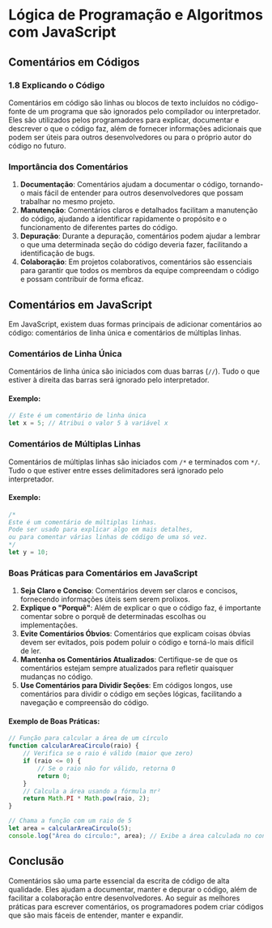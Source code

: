 # Lógica de Programação e Algoritmos com JavaScript

## Comentários em Códigos

### 1.8 Explicando o Código

Comentários em código são linhas ou blocos de texto incluídos no código-fonte de um programa que são ignorados pelo compilador ou interpretador. Eles são utilizados pelos programadores para explicar, documentar e descrever o que o código faz, além de fornecer informações adicionais que podem ser úteis para outros desenvolvedores ou para o próprio autor do código no futuro.

### Importância dos Comentários

1. **Documentação**: Comentários ajudam a documentar o código, tornando-o mais fácil de entender para outros desenvolvedores que possam trabalhar no mesmo projeto.
2. **Manutenção**: Comentários claros e detalhados facilitam a manutenção do código, ajudando a identificar rapidamente o propósito e o funcionamento de diferentes partes do código.
3. **Depuração**: Durante a depuração, comentários podem ajudar a lembrar o que uma determinada seção do código deveria fazer, facilitando a identificação de bugs.
4. **Colaboração**: Em projetos colaborativos, comentários são essenciais para garantir que todos os membros da equipe compreendam o código e possam contribuir de forma eficaz.

## Comentários em JavaScript

Em JavaScript, existem duas formas principais de adicionar comentários ao código: comentários de linha única e comentários de múltiplas linhas.

### Comentários de Linha Única

Comentários de linha única são iniciados com duas barras (`//`). Tudo o que estiver à direita das barras será ignorado pelo interpretador.

#### Exemplo:

```javascript
// Este é um comentário de linha única
let x = 5; // Atribui o valor 5 à variável x
```

### Comentários de Múltiplas Linhas

Comentários de múltiplas linhas são iniciados com `/*` e terminados com `*/`. Tudo o que estiver entre esses delimitadores será ignorado pelo interpretador.

#### Exemplo:

```javascript
/*
Este é um comentário de múltiplas linhas.
Pode ser usado para explicar algo em mais detalhes,
ou para comentar várias linhas de código de uma só vez.
*/
let y = 10;
```

### Boas Práticas para Comentários em JavaScript

1. **Seja Claro e Conciso**: Comentários devem ser claros e concisos, fornecendo informações úteis sem serem prolixos.
2. **Explique o "Porquê"**: Além de explicar o que o código faz, é importante comentar sobre o porquê de determinadas escolhas ou implementações.
3. **Evite Comentários Óbvios**: Comentários que explicam coisas óbvias devem ser evitados, pois podem poluir o código e torná-lo mais difícil de ler.
4. **Mantenha os Comentários Atualizados**: Certifique-se de que os comentários estejam sempre atualizados para refletir quaisquer mudanças no código.
5. **Use Comentários para Dividir Seções**: Em códigos longos, use comentários para dividir o código em seções lógicas, facilitando a navegação e compreensão do código.

#### Exemplo de Boas Práticas:

```javascript
// Função para calcular a área de um círculo
function calcularAreaCirculo(raio) {
    // Verifica se o raio é válido (maior que zero)
    if (raio <= 0) {
        // Se o raio não for válido, retorna 0
        return 0;
    }
    // Calcula a área usando a fórmula πr²
    return Math.PI * Math.pow(raio, 2);
}

// Chama a função com um raio de 5
let area = calcularAreaCirculo(5);
console.log("Área do círculo:", area); // Exibe a área calculada no console
```

## Conclusão

Comentários são uma parte essencial da escrita de código de alta qualidade. Eles ajudam a documentar, manter e depurar o código, além de facilitar a colaboração entre desenvolvedores. Ao seguir as melhores práticas para escrever comentários, os programadores podem criar códigos que são mais fáceis de entender, manter e expandir.

